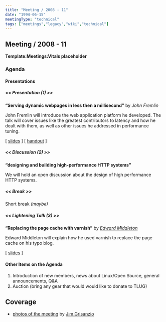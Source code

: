 ```yaml
---
title: "Meeting / 2008 - 11"
date: "1994-06-15"
meetingType: "technical"
tags: ["meetings","legacy","wiki","technical"]
---
```


<h2 id="meeting_2008___11">Meeting / 2008 - 11</h2>
<p><strong>Template:Meetings:Vitals placeholder</strong></p>
<h3 id="agenda">Agenda</h3>
<h4 id="presentations">Presentations</h4>
<h5 id="presentation_1">&lt;&lt; Presentation (1) &gt;&gt;</h5>
<p><strong>“Serving dynamic webpages in less then a millisecond”</strong> by <em>John Fremlin</em></p>
<p>John Fremlin will introduce the web application platform he
developed. The talk will cover issues like the greatest contributors to
latency and how he dealt with them, as well as other issues he addressed
in performance tuning.</p>
<p>[ <a href="http://tlug.jp/meetings/2008/11/serving-dynamic-webpages-in-less-then-a-millisecond_john-fremlin.pdf">slides</a> ] [ <a href="http://tlug.jp/meetings/2008/11/serving-dynamic-webpages-in-less-then-a-millisecond_john-fremlin_handout.pdf">handout</a> ]</p>
<h5 id="discussion_2">&lt;&lt; Discussion (2) &gt;&gt;</h5>
<p><strong>“designing and building high-performance HTTP systems”</strong></p>
<p>We will hold an open discussion about the design of high performance HTTP systems.</p>
<h5 id="break">&lt;&lt; Break &gt;&gt;</h5>
<p>Short break <em>(maybe)</em></p>
<h5 id="lightening_talk_3">&lt;&lt; Lightening Talk (3) &gt;&gt;</h5>
<p><strong>“Replacing the page cache with varnish”</strong> by <em><a href="./User:Edward">Edward Middleton</a></em></p>
<p>Edward Middleton will explain how he used varnish to replace the page cache on
his typo blog.</p>
<p>[ <a href="http://tlug.jp/meetings/2008/11/replacing-the-page-cache-with-varnish_edward-middleton_slides.pdf">slides</a> ]</p>
<h4 id="other_items_on_the_agenda">Other Items on the Agenda</h4>
<ol>
<li>Introduction of new members, news about Linux/Open Source, general announcements, Q&amp;A</li>
<li>Auction (bring any gear that would would like to donate to TLUG)</li>
</ol>
<h2 id="coverage">Coverage</h2>
<ul>
<li><a href="http://blogs.sun.com/jimgris/entry/tokyo_linux_user_group_110808">photos of the meeting</a> by <a href="./User:Jimgris">Jim Grisanzio</a></li>
</ul>
